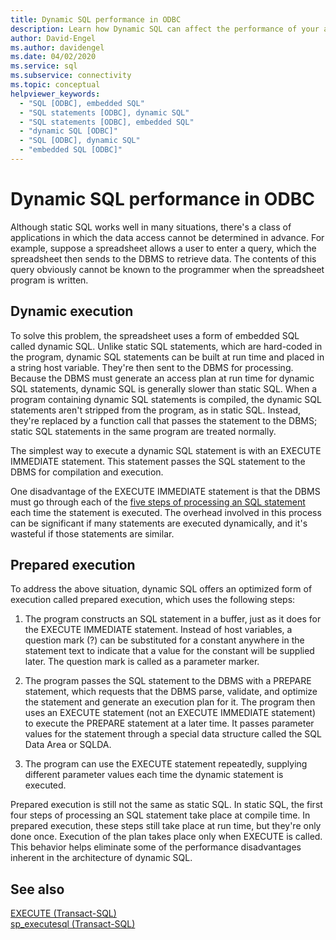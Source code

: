 ```yaml
---
title: Dynamic SQL performance in ODBC
description: Learn how Dynamic SQL can affect the performance of your application and how prepared statements in ODBC may be a faster solution.
author: David-Engel
ms.author: davidengel
ms.date: 04/02/2020
ms.service: sql
ms.subservice: connectivity
ms.topic: conceptual
helpviewer_keywords:
  - "SQL [ODBC], embedded SQL"
  - "SQL statements [ODBC], dynamic SQL"
  - "SQL statements [ODBC], embedded SQL"
  - "dynamic SQL [ODBC]"
  - "SQL [ODBC], dynamic SQL"
  - "embedded SQL [ODBC]"
---
```

# Dynamic SQL performance in ODBC

Although static SQL works well in many situations, there's a class of applications in which the data access cannot be determined in advance. For example, suppose a spreadsheet allows a user to enter a query, which the spreadsheet then sends to the DBMS to retrieve data. The contents of this query obviously cannot be known to the programmer when the spreadsheet program is written.

## Dynamic execution

To solve this problem, the spreadsheet uses a form of embedded SQL called dynamic SQL. Unlike static SQL statements, which are hard-coded in the program, dynamic SQL statements can be built at run time and placed in a string host variable. They're then sent to the DBMS for processing. Because the DBMS must generate an access plan at run time for dynamic SQL statements, dynamic SQL is generally slower than static SQL. When a program containing dynamic SQL statements is compiled, the dynamic SQL statements aren't stripped from the program, as in static SQL. Instead, they're replaced by a function call that passes the statement to the DBMS; static SQL statements in the same program are treated normally.

The simplest way to execute a dynamic SQL statement is with an EXECUTE IMMEDIATE statement. This statement passes the SQL statement to the DBMS for compilation and execution.

One disadvantage of the EXECUTE IMMEDIATE statement is that the DBMS must go through each of the [five steps of processing an SQL statement](processing-a-sql-statement.md) each time the statement is executed. The overhead involved in this process can be significant if many statements are executed dynamically, and it's wasteful if those statements are similar.

## Prepared execution

To address the above situation, dynamic SQL offers an optimized form of execution called prepared execution, which uses the following steps:

1. The program constructs an SQL statement in a buffer, just as it does for the EXECUTE IMMEDIATE statement. Instead of host variables, a question mark (?) can be substituted for a constant anywhere in the statement text to indicate that a value for the constant will be supplied later. The question mark is called as a parameter marker.

2. The program passes the SQL statement to the DBMS with a PREPARE statement, which requests that the DBMS parse, validate, and optimize the statement and generate an execution plan for it. The program then uses an EXECUTE statement (not an EXECUTE IMMEDIATE statement) to execute the PREPARE statement at a later time. It passes parameter values for the statement through a special data structure called the SQL Data Area or SQLDA.

3. The program can use the EXECUTE statement repeatedly, supplying different parameter values each time the dynamic statement is executed.

Prepared execution is still not the same as static SQL. In static SQL, the first four steps of processing an SQL statement take place at compile time. In prepared execution, these steps still take place at run time, but they're only done once. Execution of the plan takes place only when EXECUTE is called. This behavior helps eliminate some of the performance disadvantages inherent in the architecture of dynamic SQL.

## See also

[EXECUTE (Transact-SQL)](../../t-sql/language-elements/execute-transact-sql.md)  
[sp_executesql (Transact-SQL)](../../relational-databases/system-stored-procedures/sp-executesql-transact-sql.md)  
